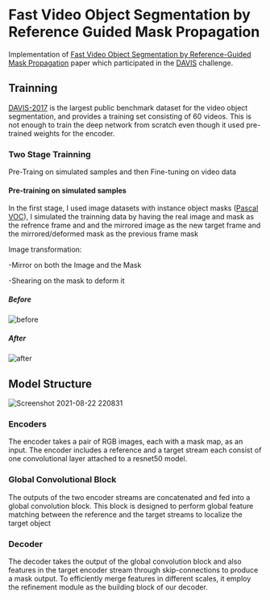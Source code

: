 # Fast Video Object Segmentation by Reference Guided Mask Propagation
Implementation of [Fast Video Object Segmentation by Reference-Guided Mask Propagation](https://openaccess.thecvf.com/content_cvpr_2018/papers/Oh_Fast_Video_Object_CVPR_2018_paper.pdf) paper which participated in the [DAVIS](https://davischallenge.org/) challenge.

## Trainning
[DAVIS-2017](https://davischallenge.org/davis2017/code.html) is the largest public benchmark dataset for the video object segmentation, and provides a training set consisting of 60 videos. This is not enough to train the deep network from scratch even though it used pre-trained weights for the encoder.

### Two Stage Trainning
Pre-Traing on simulated samples and then Fine-tuning on video data

#### Pre-training on simulated samples
In the first stage,
I used image datasets with instance object masks ([Pascal VOC](https://pjreddie.com/projects/pascal-voc-dataset-mirror/)), I simulated the trainning data by having the real image and mask as the refrence frame and and the mirrored image as the new target frame and the mirrored/deformed mask as the previous frame mask 

Image transformation:

 -Mirror on both the Image and the Mask
 
 -Shearing on the mask to deform it

##### Before

![before](https://user-images.githubusercontent.com/62859032/131570732-024d52e4-fef9-44b2-b21d-27b8051ee137.png)

##### After

![after](https://user-images.githubusercontent.com/62859032/131570750-0f1cd74c-6c49-455d-b96c-6b05997660b3.png)



## Model Structure
![Screenshot 2021-08-22 220831](https://user-images.githubusercontent.com/62859032/130368685-53b1d7c4-087c-4bff-9eca-e732701f6a5c.png)

### Encoders
The encoder takes a pair of RGB images, each with a mask map, as an input. The encoder includes a reference and a target stream each consist of one convolutional layer attached to a resnet50 model.

### Global Convolutional Block
The outputs of the two encoder streams are concatenated and fed into a global convolution block. This block is designed to perform global feature matching between the reference and the target streams to localize the target object

### Decoder
The decoder takes the output of the global convolution block and also features in the target encoder stream
through skip-connections to produce a mask output.
To efficiently merge features in different scales, it employ the refinement module as the building block of our decoder. 
